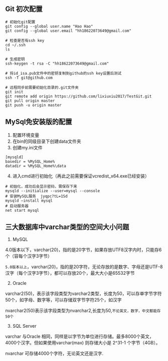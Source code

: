 ## Git 初次配置

```shell
# 初始化git配置
git config --global user.name "Hao Hao"
git config --global user.email "hh18622073649@gmail.com"

# 检查是否有ssh key
cd ~/.ssh
ls

# 生成密钥
ssh-keygen -t rsa -C "hh18622073649@gmail.com"

# 将id_isa.pub文件中的密钥复制到github的ssh key设置后测试
ssh -T git@github.com

# 远程同步前需要初始化目录的.git文件夹
git init
git remote add origin https://github.com/lixiuxiu2017/TestGit.git
git pull origin master
git push -u origin master
```
## MySql免安装版的配置
  1. 配置环境变量
  2. 在bin的同级目录下创建data文件夹
  3. 创建my.ini文件
```config
[mysqld]
basedir = %MySQL_Home%
datadir = %MySQL_Home%\data
```
  4. 进入cmd进行初始化（再此之前需要保证vcredist_x64.exe已经安装）
```shell
# 初始化，成功后会显示密码，需保存下来
mysqld --initialize --user=mysql --console
# 安装MySQL服务  jyqpc?tL=1Sd
mysqld –install mysql
# 启动服务器
net start mysql
```

## 三大数据库中varchar类型的空间大小问题

1. MySQL
  
  4.0版本以下，varchar(20)，指的是20字节，如果存放UTF8汉字内时，只能存6个（容每个汉字3字节）
  
  `5.0版本以上`，varchar(20)，指的是20字符，无论存放的是数字、字母还是UTF-8汉字（每个汉字3字节），都可以存放20个，最大大小是65532字节

2. Oracle

  varchar2(50)，表示该字段类型为varchar2类型，长度为50，可以存单字节字符50个，如字母、数字等，可以存储双字节字符25个，如汉字

  nvarchar2(50)表示该字段类型为nvarchar2,长度为50,`不论英文，数字，中文都能存50个`

3. SQL Server

  varchar 与Oracle 相同，同样是以字节为单位进行存储。最多8000个英文，4000个汉字。但如果使用varchar(max) 则存储大小是 2^31-1 个字节（4GB）。
  
  nvarchar 可存储4000个字符，无论英文还是汉字.

